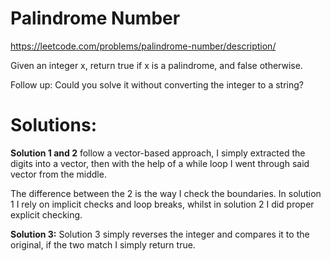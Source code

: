 # Palindrome Number

https://leetcode.com/problems/palindrome-number/description/

Given an integer x, return true if x is a palindrome, and false otherwise.

Follow up: Could you solve it without converting the integer to a string?

# Solutions:

**Solution 1 and 2** follow a vector-based approach, I simply extracted the digits into a vector, then with the help of a while loop I went through said vector from the middle.

The difference between the 2 is the way I check the boundaries. In solution 1 I rely on implicit checks and loop breaks, whilst in solution 2 I did proper explicit checking.

**Solution 3:**
Solution 3 simply reverses the integer and compares it to the original, if the two match I simply return true.
